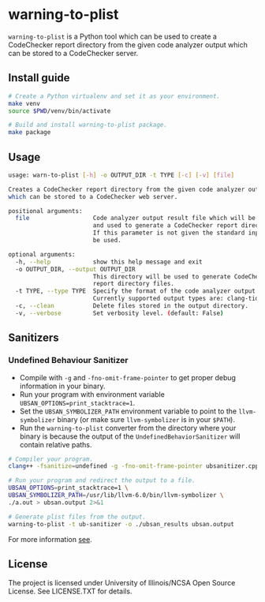# warning-to-plist
`warning-to-plist` is a Python tool which can be used to create a CodeChecker
report directory from the given code analyzer output which can be stored to
a CodeChecker server.

## Install guide
```sh
# Create a Python virtualenv and set it as your environment.
make venv
source $PWD/venv/bin/activate

# Build and install warning-to-plist package.
make package
```

## Usage
```sh
usage: warn-to-plist [-h] -o OUTPUT_DIR -t TYPE [-c] [-v] [file]

Creates a CodeChecker report directory from the given code analyzer output
which can be stored to a CodeChecker web server.

positional arguments:
  file                  Code analyzer output result file which will be parsed
                        and used to generate a CodeChecker report directory.
                        If this parameter is not given the standard input will
                        be used.

optional arguments:
  -h, --help            show this help message and exit
  -o OUTPUT_DIR, --output OUTPUT_DIR
                        This directory will be used to generate CodeChecker
                        report directory files.
  -t TYPE, --type TYPE  Specify the format of the code analyzer output.
                        Currently supported output types are: clang-tidy.
  -c, --clean           Delete files stored in the output directory.
  -v, --verbose         Set verbosity level. (default: False)
```

## Sanitizers
### Undefined Behaviour Sanitizer
- Compile with `-g` and `-fno-omit-frame-pointer` to get proper debug
  information in your binary.
- Run your program with environment variable
  `UBSAN_OPTIONS=print_stacktrace=1`.
- Set the `UBSAN_SYMBOLIZER_PATH` environment variable to point to the
  `llvm-symbolizer` binary (or make sure `llvm-symbolizer` is in your `$PATH`).
- Run the `warning-to-plist` converter from the directory where your binary
  is because the output of the `UndefinedBehaviorSanitizer` will contain
  relative paths.

```sh
# Compiler your program.
clang++ -fsanitize=undefined -g -fno-omit-frame-pointer ubsanitizer.cpp

# Run your program and redirect the output to a file.
UBSAN_OPTIONS=print_stacktrace=1 \
UBSAN_SYMBOLIZER_PATH=/usr/lib/llvm-6.0/bin/llvm-symbolizer \
./a.out > ubsan.output 2>&1

# Generate plist files from the output.
warning-to-plist -t ub-sanitizer -o ./ubsan_results ubsan.output
```

For more information
[see](https://clang.llvm.org/docs/UndefinedBehaviorSanitizer.html).

## License

The project is licensed under University of Illinois/NCSA Open Source License.
See LICENSE.TXT for details.